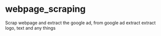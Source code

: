 # webpage_scraping
Scrap webpage and extract the google ad, from google ad extract extract logo, text and any things
